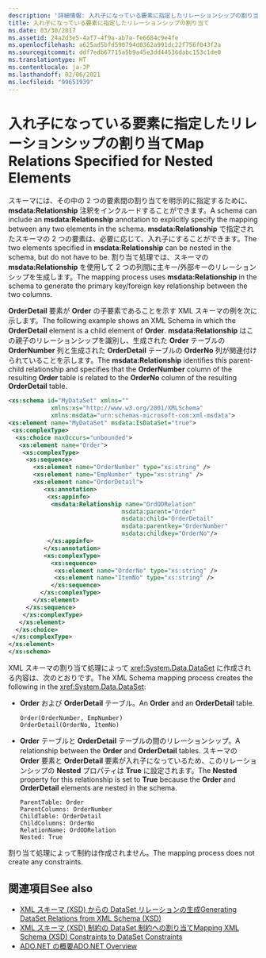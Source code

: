 ```yaml
---
description: '詳細情報: 入れ子になっている要素に指定したリレーションシップの割り当て'
title: 入れ子になっている要素に指定したリレーションシップの割り当て
ms.date: 03/30/2017
ms.assetid: 24a2d3e5-4af7-4f9a-ab7a-fe6684c9e4fe
ms.openlocfilehash: a625ad5bfd590794d0362a991dc22f756f043f2a
ms.sourcegitcommit: ddf7edb67715a5b9a45e3dd44536dabc153c1de0
ms.translationtype: HT
ms.contentlocale: ja-JP
ms.lasthandoff: 02/06/2021
ms.locfileid: "99651939"
---
```

# <a name="map-relations-specified-for-nested-elements"></a><span data-ttu-id="dcf88-103">入れ子になっている要素に指定したリレーションシップの割り当て</span><span class="sxs-lookup"><span data-stu-id="dcf88-103">Map Relations Specified for Nested Elements</span></span>

<span data-ttu-id="dcf88-104">スキーマには、その中の 2 つの要素間の割り当てを明示的に指定するために、**msdata:Relationship** 注釈をインクルードすることができます。</span><span class="sxs-lookup"><span data-stu-id="dcf88-104">A schema can include an **msdata:Relationship** annotation to explicitly specify the mapping between any two elements in the schema.</span></span> <span data-ttu-id="dcf88-105">**msdata:Relationship** で指定されたスキーマの 2 つの要素は、必要に応じて、入れ子にすることができます。</span><span class="sxs-lookup"><span data-stu-id="dcf88-105">The two elements specified in **msdata:Relationship** can be nested in the schema, but do not have to be.</span></span> <span data-ttu-id="dcf88-106">割り当て処理では、スキーマの **msdata:Relationship** を使用して 2 つの列間に主キー/外部キーのリレーションシップを生成します。</span><span class="sxs-lookup"><span data-stu-id="dcf88-106">The mapping process uses **msdata:Relationship** in the schema to generate the primary key/foreign key relationship between the two columns.</span></span>  
  
 <span data-ttu-id="dcf88-107">**OrderDetail** 要素が **Order** の子要素であることを示す XML スキーマの例を次に示します。</span><span class="sxs-lookup"><span data-stu-id="dcf88-107">The following example shows an XML Schema in which the **OrderDetail** element is a child element of **Order**.</span></span> <span data-ttu-id="dcf88-108">**msdata:Relationship** はこの親子のリレーションシップを識別し、生成された **Order** テーブルの **OrderNumber** 列と生成された **OrderDetail** テーブルの **OrderNo** 列が関連付けられていることを示します。</span><span class="sxs-lookup"><span data-stu-id="dcf88-108">The **msdata:Relationship** identifies this parent-child relationship and specifies that the **OrderNumber** column of the resulting **Order** table is related to the **OrderNo** column of the resulting **OrderDetail** table.</span></span>  
  
```xml  
<xs:schema id="MyDataSet" xmlns=""
            xmlns:xs="http://www.w3.org/2001/XMLSchema"
            xmlns:msdata="urn:schemas-microsoft-com:xml-msdata">  
<xs:element name="MyDataSet" msdata:IsDataSet="true">  
 <xs:complexType>  
  <xs:choice maxOccurs="unbounded">  
   <xs:element name="Order">  
    <xs:complexType>  
     <xs:sequence>  
       <xs:element name="OrderNumber" type="xs:string" />  
       <xs:element name="EmpNumber" type="xs:string" />  
       <xs:element name="OrderDetail">  
          <xs:annotation>  
           <xs:appinfo>  
            <msdata:Relationship name="OrdODRelation"
                                msdata:parent="Order"
                                msdata:child="OrderDetail"
                                msdata:parentkey="OrderNumber"
                                msdata:childkey="OrderNo"/>  
           </xs:appinfo>  
          </xs:annotation>  
          <xs:complexType>  
            <xs:sequence>  
             <xs:element name="OrderNo" type="xs:string" />  
             <xs:element name="ItemNo" type="xs:string" />  
            </xs:sequence>  
         </xs:complexType>  
       </xs:element>  
     </xs:sequence>  
    </xs:complexType>  
   </xs:element>  
  </xs:choice>  
 </xs:complexType>  
</xs:element>  
</xs:schema>  
```  
  
 <span data-ttu-id="dcf88-109">XML スキーマの割り当て処理によって <xref:System.Data.DataSet> に作成される内容は、次のとおりです。</span><span class="sxs-lookup"><span data-stu-id="dcf88-109">The XML Schema mapping process creates the following in the <xref:System.Data.DataSet>:</span></span>  
  
- <span data-ttu-id="dcf88-110">**Order** および **OrderDetail** テーブル。</span><span class="sxs-lookup"><span data-stu-id="dcf88-110">An **Order** and an **OrderDetail** table.</span></span>  
  
    ```text  
    Order(OrderNumber, EmpNumber)  
    OrderDetail(OrderNo, ItemNo)  
    ```  
  
- <span data-ttu-id="dcf88-111">**Order** テーブルと **OrderDetail** テーブルの間のリレーションシップ。</span><span class="sxs-lookup"><span data-stu-id="dcf88-111">A relationship between the **Order** and **OrderDetail** tables.</span></span> <span data-ttu-id="dcf88-112">スキーマの **Order** 要素と **OrderDetail** 要素が入れ子になっているため、このリレーションシップの **Nested** プロパティは **True** に設定されます。</span><span class="sxs-lookup"><span data-stu-id="dcf88-112">The **Nested** property for this relationship is set to **True** because the **Order** and **OrderDetail** elements are nested in the schema.</span></span>  
  
    ```text  
    ParentTable: Order  
    ParentColumns: OrderNumber
    ChildTable: OrderDetail  
    ChildColumns: OrderNo
    RelationName: OrdODRelation  
    Nested: True  
    ```  
  
 <span data-ttu-id="dcf88-113">割り当て処理によって制約は作成されません。</span><span class="sxs-lookup"><span data-stu-id="dcf88-113">The mapping process does not create any constraints.</span></span>  
  
## <a name="see-also"></a><span data-ttu-id="dcf88-114">関連項目</span><span class="sxs-lookup"><span data-stu-id="dcf88-114">See also</span></span>

- [<span data-ttu-id="dcf88-115">XML スキーマ (XSD) からの DataSet リレーションの生成</span><span class="sxs-lookup"><span data-stu-id="dcf88-115">Generating DataSet Relations from XML Schema (XSD)</span></span>](generating-dataset-relations-from-xml-schema-xsd.md)
- [<span data-ttu-id="dcf88-116">XML スキーマ (XSD) 制約の DataSet 制約への割り当て</span><span class="sxs-lookup"><span data-stu-id="dcf88-116">Mapping XML Schema (XSD) Constraints to DataSet Constraints</span></span>](mapping-xml-schema-xsd-constraints-to-dataset-constraints.md)
- [<span data-ttu-id="dcf88-117">ADO.NET の概要</span><span class="sxs-lookup"><span data-stu-id="dcf88-117">ADO.NET Overview</span></span>](../ado-net-overview.md)
